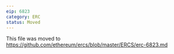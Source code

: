 ```yaml
---
eip: 6823
category: ERC
status: Moved
---
```


This file was moved to https://github.com/ethereum/ercs/blob/master/ERCS/erc-6823.md
